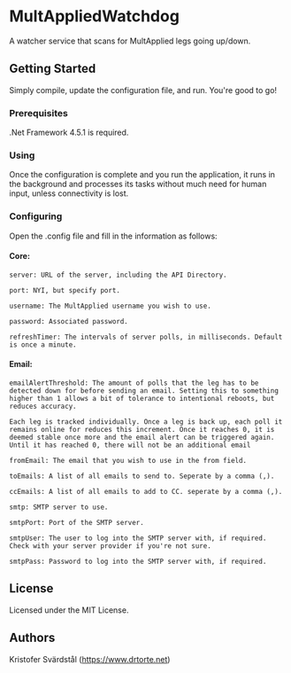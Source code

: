 # MultAppliedWatchdog
A watcher service that scans for MultApplied legs going up/down.

## Getting Started

Simply compile, update the configuration file, and run. You're good to go!

### Prerequisites

.Net Framework 4.5.1 is required.

### Using

Once the configuration is complete and you run the application, it runs in the background and processes its tasks without much need for human input, unless connectivity is lost.

### Configuring

Open the .config file and fill in the information as follows:

#### Core:
```
server: URL of the server, including the API Directory.

port: NYI, but specify port.

username: The MultApplied username you wish to use.

password: Associated password.

refreshTimer: The intervals of server polls, in milliseconds. Default is once a minute.
```

#### Email:

```
emailAlertThreshold: The amount of polls that the leg has to be detected down for before sending an email. Setting this to something higher than 1 allows a bit of tolerance to intentional reboots, but reduces accuracy.

Each leg is tracked individually. Once a leg is back up, each poll it remains online for reduces this increment. Once it reaches 0, it is deemed stable once more and the email alert can be triggered again. Until it has reached 0, there will not be an additional email

fromEmail: The email that you wish to use in the from field.

toEmails: A list of all emails to send to. Seperate by a comma (,).

ccEmails: A list of all emails to add to CC. seperate by a comma (,).

smtp: SMTP server to use.

smtpPort: Port of the SMTP server.

smtpUser: The user to log into the SMTP server with, if required. Check with your server provider if you're not sure.

smtpPass: Password to log into the SMTP server with, if required.
```

## License

Licensed under the MIT License.

## Authors

Kristofer Svärdstål (https://www.drtorte.net)
